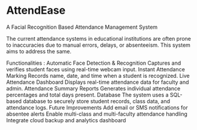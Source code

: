 # AttendEase
A Facial Recognition Based Attendance Management System

The current attendance systems in educational institutions are often prone to inaccuracies due to manual errors, delays, or absenteeism. This system aims to address the same.

Functionalities :
Automatic Face Detection & Recognition Captures and verifies student faces using real-time webcam input.
Instant Attendance Marking Records name, date, and time when a student is recognized.
Live Attendance Dashboard Displays real-time attendance data for faculty and admin.
Attendance Summary Reports Generates individual attendance percentages and total days present.
Database
The system uses a SQL-based database to securely store student records, class data, and attendance logs.
Future Improvements
Add email or SMS notifications for absentee alerts
Enable multi-class and multi-faculty attendance handling
Integrate cloud backup and analytics dashboard
